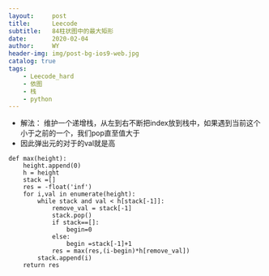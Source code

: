 ```yaml
---
layout:     post
title:      Leecode
subtitle:   84柱状图中的最大矩形
date:       2020-02-04
author:     WY
header-img: img/post-bg-ios9-web.jpg
catalog: true
tags:
    - Leecode_hard
    - 依图
    - 栈
    - python
---
```

- 解法： 维护一个递增栈，从左到右不断把index放到栈中，如果遇到当前这个小于之前的一个，我们pop直至值大于
- 因此弹出元的对于的val就是高
```
def max(height):
    height.append(0)
    h = height
    stack =[]
    res = -float('inf')
    for i,val in enumerate(height):
        while stack and val < h[stack[-1]]:
            remove_val = stack[-1]
            stack.pop()
            if stack==[]:
                begin=0
            else:
                begin =stack[-1]+1
            res = max(res,(i-begin)*h[remove_val])
        stack.append(i)
    return res
```